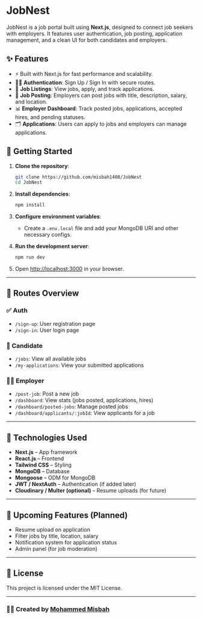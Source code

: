 # JobNest

JobNest is a job portal built using **Next.js**, designed to connect job seekers with employers. It features user authentication, job posting, application management, and a clean UI for both candidates and employers.

## ✨ Features

- ⚡ Built with Next.js for fast performance and scalability.
- 🧑‍💻 **Authentication**: Sign Up / Sign In with secure routes.
- 📄 **Job Listings**: View jobs, apply, and track applications.
- 📝 **Job Posting**: Employers can post jobs with title, description, salary, and location.
- 📊 **Employer Dashboard**: Track posted jobs, applications, accepted hires, and pending statuses.
- 🗂️ **Applications**: Users can apply to jobs and employers can manage applications.

## 🚀 Getting Started

1. **Clone the repository**:
    ```bash
    git clone https://github.com/misbah1408/JobNest
    cd JobNest
    ```

2. **Install dependencies**:
    ```bash
    npm install
    ```

3. **Configure environment variables**:
    - Create a `.env.local` file and add your MongoDB URI and other necessary configs.

4. **Run the development server**:
    ```bash
    npm run dev
    ```

5. Open [http://localhost:3000](http://localhost:3000) in your browser.

---

## 📁 Routes Overview

### ✅ Auth
- `/sign-up`: User registration page
- `/sign-in`: User login page

### 👥 Candidate
- `/jobs`: View all available jobs
- `/my-applications`: View your submitted applications

### 🧑‍💼 Employer
- `/post-job`: Post a new job
- `/dashboard`: View stats (jobs posted, applications, hires)
- `/dashboard/posted-jobs`: Manage posted jobs
- `/dashboard/applicants/:jobId`: View applicants for a job

---

## 🧰 Technologies Used

- **Next.js** – App framework
- **React.js** – Frontend
- **Tailwind CSS** – Styling
- **MongoDB** – Database
- **Mongoose** – ODM for MongoDB
- **JWT / NextAuth** – Authentication (if added later)
- **Cloudinary / Multer (optional)** – Resume uploads (for future)

---

## 📌 Upcoming Features (Planned)

- Resume upload on application
- Filter jobs by title, location, salary
- Notification system for application status
- Admin panel (for job moderation)

---

## 📄 License

This project is licensed under the MIT License.

---

### 👨‍💻 Created by [Mohammed Misbah](https://github.com/misbah1408)
